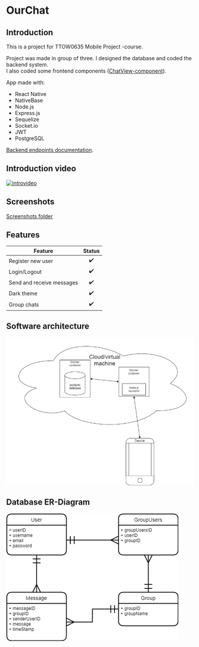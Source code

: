 # OurChat

## Introduction

This is a project for TTOW0635 Mobile Project -course.

Project was made in group of three. I designed the database and coded the backend system.  
I also coded some frontend components ([ChatView-component](src/OurChat/app/components/ChatView)).

App made with:

- React Native
- NativeBase
- Node.js
- Express.js
- Sequelize
- Socket.io
- JWT
- PostgreSQL

[Backend endpoints documentation](./docs/endpoints.md).

## Introduction video

[![introvideo](https://img.youtube.com/vi/Aum4JWdHMyw/0.jpg)](https://www.youtube.com/watch?v=Aum4JWdHMyw)

## Screenshots

[Screenshots folder](./docs/screenshots)

## Features

| Feature                   |       Status       |
| ------------------------- | :----------------: |
| Register new user         | :heavy_check_mark: |
| Login/Logout              | :heavy_check_mark: |
| Send and receive messages | :heavy_check_mark: |
| Dark theme                | :heavy_check_mark: |
| Group chats               | :heavy_check_mark: |

## Software architecture

![Plan](./docs/pics/plan.png)

## Database ER-Diagram

![ER-Diagram](./docs/pics/db_v1.png)
